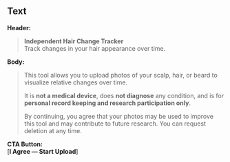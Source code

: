 
## Text
**Header:**

> **Independent Hair Change Tracker**  
> Track changes in your hair appearance over time.

**Body:**

> This tool allows you to upload photos of your scalp, hair, or beard to visualize relative changes over time.
> 
> It is **not a medical device**, does **not diagnose** any condition, and is for **personal record keeping and research participation only**.
> 
> By continuing, you agree that your photos may be used to improve this tool and may contribute to future research. You can request deletion at any time.

**CTA Button:**  
[**I Agree — Start Upload**]

